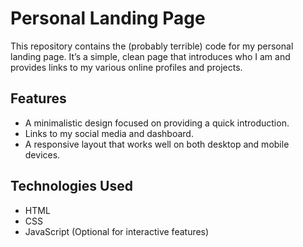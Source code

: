 # Personal Landing Page

This repository contains the (probably terrible) code for my personal landing page. It’s a simple, clean page that introduces who I am and provides links to my various online profiles and projects.

## Features

- A minimalistic design focused on providing a quick introduction.
- Links to my social media and dashboard.
- A responsive layout that works well on both desktop and mobile devices.

## Technologies Used

- HTML
- CSS
- JavaScript (Optional for interactive features)



